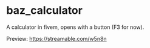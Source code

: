 # baz_calculator
A calculator in fivem, opens with a button (F3 for now).

Preview: https://streamable.com/w5n8n
